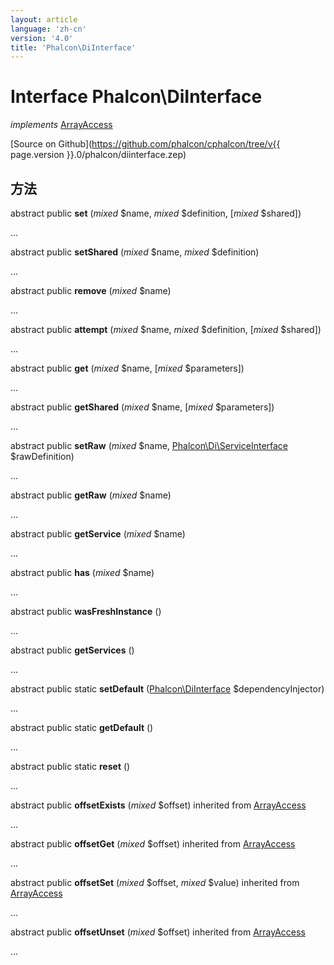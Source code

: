 ```yaml
---
layout: article
language: 'zh-cn'
version: '4.0'
title: 'Phalcon\DiInterface'
---
```

# Interface **Phalcon\DiInterface**

*implements* [ArrayAccess](https://php.net/manual/en/class.arrayaccess.php)

[Source on Github](https://github.com/phalcon/cphalcon/tree/v{{ page.version }}.0/phalcon/diinterface.zep)

## 方法

abstract public **set** (*mixed* $name, *mixed* $definition, [*mixed* $shared])

...

abstract public **setShared** (*mixed* $name, *mixed* $definition)

...

abstract public **remove** (*mixed* $name)

...

abstract public **attempt** (*mixed* $name, *mixed* $definition, [*mixed* $shared])

...

abstract public **get** (*mixed* $name, [*mixed* $parameters])

...

abstract public **getShared** (*mixed* $name, [*mixed* $parameters])

...

abstract public **setRaw** (*mixed* $name, [Phalcon\Di\ServiceInterface](Phalcon_Di_ServiceInterface) $rawDefinition)

...

abstract public **getRaw** (*mixed* $name)

...

abstract public **getService** (*mixed* $name)

...

abstract public **has** (*mixed* $name)

...

abstract public **wasFreshInstance** ()

...

abstract public **getServices** ()

...

abstract public static **setDefault** ([Phalcon\DiInterface](Phalcon_DiInterface) $dependencyInjector)

...

abstract public static **getDefault** ()

...

abstract public static **reset** ()

...

abstract public **offsetExists** (*mixed* $offset) inherited from [ArrayAccess](https://php.net/manual/en/class.arrayaccess.php)

...

abstract public **offsetGet** (*mixed* $offset) inherited from [ArrayAccess](https://php.net/manual/en/class.arrayaccess.php)

...

abstract public **offsetSet** (*mixed* $offset, *mixed* $value) inherited from [ArrayAccess](https://php.net/manual/en/class.arrayaccess.php)

...

abstract public **offsetUnset** (*mixed* $offset) inherited from [ArrayAccess](https://php.net/manual/en/class.arrayaccess.php)

...